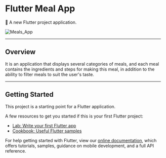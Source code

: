 # Flutter Meal App

🚀 A new Flutter project application.

![Meals_App](https://user-images.githubusercontent.com/64075836/137608297-0d859c92-1939-4003-87d2-06264a1f75c3.jpg)

---

## Overview
It is an application that displays several categories of meals, and each meal contains the ingredients and steps for making this meal, in addition to the ability to filter meals to suit the user's taste.

---

## Getting Started

This project is a starting point for a Flutter application.

A few resources to get you started if this is your first Flutter project:

- [Lab: Write your first Flutter app](https://flutter.dev/docs/get-started/codelab)
- [Cookbook: Useful Flutter samples](https://flutter.dev/docs/cookbook)

For help getting started with Flutter, view our
[online documentation](https://flutter.dev/docs), which offers tutorials,
samples, guidance on mobile development, and a full API reference.
